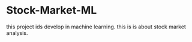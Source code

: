 # Stock-Market-ML
this project ids develop in machine learning. this is is about stock market analysis.
